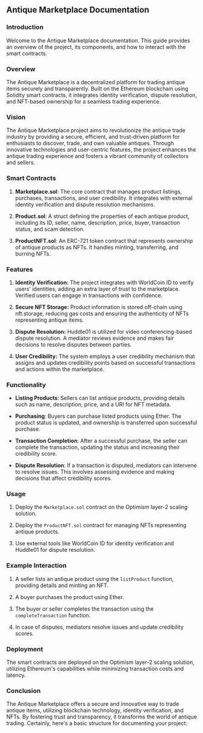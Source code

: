## Antique Marketplace Documentation

### Introduction

Welcome to the Antique Marketplace documentation. This guide provides an overview of the project, its components, and how to interact with the smart contracts.

### Overview

The Antique Marketplace is a decentralized platform for trading antique items securely and transparently. Built on the Ethereum blockchain using Solidity smart contracts, it integrates identity verification, dispute resolution, and NFT-based ownership for a seamless trading experience.


### Vision

The Antique Marketplace project aims to revolutionize the antique trade industry by providing a secure, efficient, and trust-driven platform for enthusiasts to discover, trade, and own valuable antiques. Through innovative technologies and user-centric features, the project enhances the antique trading experience and fosters a vibrant community of collectors and sellers.


### Smart Contracts

1. **Marketplace.sol**: The core contract that manages product listings, purchases, transactions, and user credibility. It integrates with external identity verification and dispute resolution mechanisms.

2. **Product.sol**: A struct defining the properties of each antique product, including its ID, seller, name, description, price, buyer, transaction status, and scam detection.

3. **ProductNFT.sol**: An ERC-721 token contract that represents ownership of antique products as NFTs. It handles minting, transferring, and burning NFTs.

### Features

1. **Identity Verification:** The project integrates with WorldCoin ID to verify users' identities, adding an extra layer of trust to the marketplace. Verified users can engage in transactions with confidence.

2. **Secure NFT Storage:** Product information is stored off-chain using nft.storage, reducing gas costs and ensuring the authenticity of NFTs representing antique items.

3. **Dispute Resolution:** Huddle01 is utilized for video conferencing-based dispute resolution. A mediator reviews evidence and makes fair decisions to resolve disputes between parties.

4. **User Credibility:** The system employs a user credibility mechanism that assigns and updates credibility points based on successful transactions and actions within the marketplace.


### Functionality

- **Listing Products**: Sellers can list antique products, providing details such as name, description, price, and a URI for NFT metadata.

- **Purchasing**: Buyers can purchase listed products using Ether. The product status is updated, and ownership is transferred upon successful purchase.

- **Transaction Completion**: After a successful purchase, the seller can complete the transaction, updating the status and increasing their credibility score.

- **Dispute Resolution**: If a transaction is disputed, mediators can intervene to resolve issues. This involves assessing evidence and making decisions that affect credibility scores.

### Usage

1. Deploy the `Marketplace.sol` contract on the Optimism layer-2 scaling solution.

2. Deploy the `ProductNFT.sol` contract for managing NFTs representing antique products.

3. Use external tools like WorldCoin ID for identity verification and Huddle01 for dispute resolution.

### Example Interaction

1. A seller lists an antique product using the `listProduct` function, providing details and minting an NFT.

2. A buyer purchases the product using Ether.

3. The buyer or seller completes the transaction using the `completeTransaction` function.

4. In case of disputes, mediators resolve issues and update credibility scores.

### Deployment
The smart contracts are deployed on the Optimism layer-2 scaling solution, utilizing Ethereum's capabilities while minimizing transaction costs and latency.

### Conclusion

The Antique Marketplace offers a secure and innovative way to trade antique items, utilizing blockchain technology, identity verification, and NFTs. By fostering trust and transparency, it transforms the world of antique trading.
Certainly, here's a basic structure for documenting your project:

